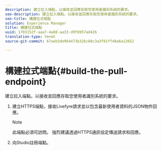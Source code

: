 ```yaml
---
description: 建立拉入端點，以接收並回應存取您使用者識別系統的要求。
seo-description: 建立拉入端點，以接收並回應存取您使用者識別系統的要求。
seo-title: 構建拉式端點
solution: Experience Manager
title: 構建拉式端點
uuid: 1703152f-aaa7-4a88-aa33-d9f8957ad42b
translation-type: tm+mt
source-git-commit: 67aeb3de964473b326c88c3a3f81ff48a6a12652

---
```



# 構建拉式端點{#build-the-pull-endpoint}

建立拉入端點，以接收並回應存取您使用者識別系統的要求。

1. 建立HTTPS端點，接收Livefyre請求並以包含最新使用者資料的JSON物件回應。

   >[!NOTE]
   >
   >此端點必須可訪問。 強烈建議透過HTTPS通訊協定傳送請求和回應。

1. 向Studio註冊端點。
